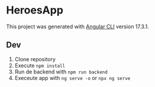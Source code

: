 # HeroesApp

This project was generated with [Angular CLI](https://github.com/angular/angular-cli) version 17.3.1.

## Dev

1. Clone repository
2. Execute ```npm install```
3. Run de backend with ```npm run backend```
4. Execeute app with ```ng serve -o``` or ```npx ng serve```
